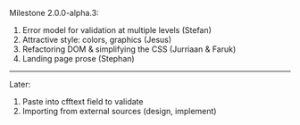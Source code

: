Milestone 2.0.0-alpha.3:

1. Error model for validation at multiple levels (Stefan)
2. Attractive style: colors, graphics (Jesus)
3. Refactoring DOM & simplifying the CSS (Jurriaan & Faruk)
4. Landing page prose (Stephan)


---
Later:

1. Paste into cfftext field to validate
1. Importing from external sources (design, implement)

